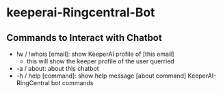 # keeperai-Ringcentral-Bot
## Commands to Interact with Chatbot
- !w / !whois [email]: show KeeperAI profile of [this email]
  - this will show the keeper profile of the user querried 
- -a / about: about this chatbot
- -h / help [command]: show help message [about command]
KeeperAI-RingCentral bot commands
